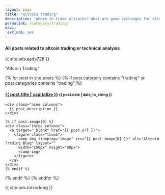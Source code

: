 ```yaml
---
layout: page
title: "altcoin trading"
description: "Where to trade altcoins? What are good exchanges for altcoin trading? Who has lowest fees?"
permalink: /category/trading/
navi:
 exclude: yes
---
```


<h4 class="exa">All posts related to <b>altcoin trading</b> or <b>technical analysis</b></h4>

<p>{{ site.ads.aads728 }}</p>

<span id="note">"Altcoin Trading"</span>

{% for post in site.posts %}
  {% if post.category contains "trading" or post.categories contains "trading" %}
  <h4 class="post">
  <strong>
  <a href="{{ site.url }}{{ site.baseurl }}{{ post.url }}">{{ post.title | capitalize }}</a>
  </strong>
  <small>{{ post.date | date_to_string }}</small>
  </h4>
  <div class="row">

    <div class="nine columns">
      {{ post.description }}
    </div>

    {% if post.image[0] %}
    <div class="three columns">
      <a target="_blank" href="{{ post.url }}">
        <figure class="thumb">
          <amp-img itemprop="image" src="{{ post.image[0] }}" alt="Altcoin Trading Blog" layout=""
          width="150px" height="80px">
          </amp-img>
        </figure>
      </a>
    </div>
    {% endif %}



  </div>

  {% endif %}
{% endfor %}

{{ site.ads.trezorlong }}
